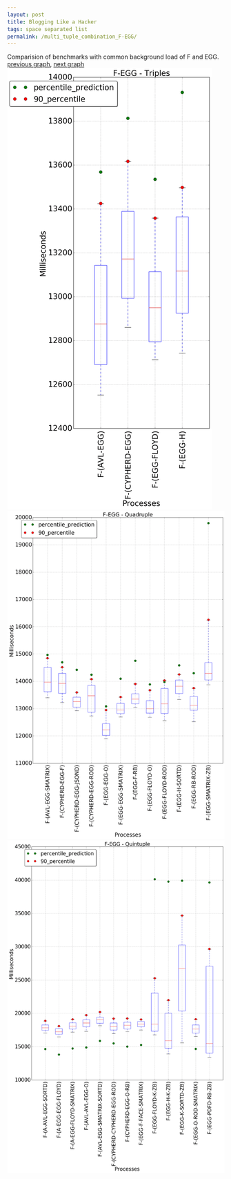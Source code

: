 ```yaml
---
layout: post
title: Blogging Like a Hacker
tags: space separated list
permalink: /multi_tuple_combination_F-EGG/
---
```


Comparision of benchmarks with common background load of F and EGG.
[previous graph](./multi_tuple_combination_F-CYPHERD/), [next graph](./multi_tuple_combination_F-FACE/)
<img src="./images/triple/F/F-EGG_box.png" alt="graph figure"><img src="./images/quadruple/F/F-EGG_box.png" alt="graph figure"><img src="./images/quintuple/F/F-EGG_box.png" alt="graph figure">
